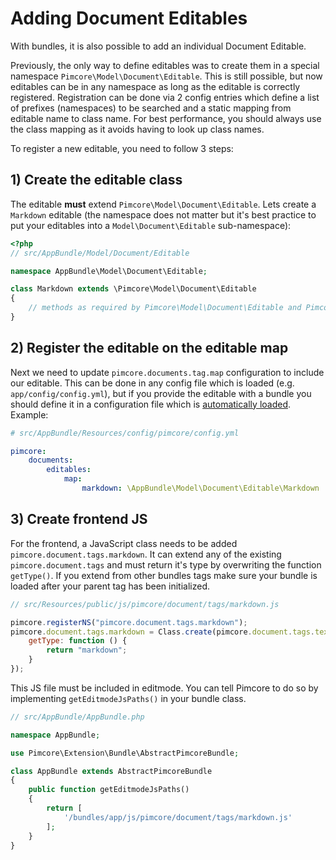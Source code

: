 # Adding Document Editables 

With bundles, it is also possible to add an individual Document Editable. 

Previously, the only way to define editables was to create them in a special namespace `Pimcore\Model\Document\Editable`. This
is still possible, but now editables can be in any namespace as long as the editable is correctly registered. Registration
can be done via 2 config entries which define a list of prefixes (namespaces) to be searched and a static mapping from
editable name to class name. For best performance, you should always use the class mapping as it avoids having to look
up class names.

To register a new editable, you need to follow 3 steps:

## 1) Create the editable class

The editable **must** extend `Pimcore\Model\Document\Editable`. Lets create a `Markdown` editable (the namespace does not matter
but it's best practice to put your editables into a `Model\Document\Editable` sub-namespace):

```php
<?php
// src/AppBundle/Model/Document/Editable

namespace AppBundle\Model\Document\Editable;

class Markdown extends \Pimcore\Model\Document\Editable
{
    // methods as required by Pimcore\Model\Document\Editable and Pimcore\Model\Document\Editable\EditableInterface
}
```

## 2) Register the editable on the editable map

Next we need to update `pimcore.documents.tag.map` configuration to include our editable. This can be done in any config
file which is loaded (e.g. `app/config/config.yml`), but if you provide the editable with a bundle you should define it
in a configuration file which is [automatically loaded](./03_Auto_Loading_Config_And_Routing_Definitions.md). Example:

```yaml
# src/AppBundle/Resources/config/pimcore/config.yml

pimcore:
    documents:
        editables:
            map:
                markdown: \AppBundle\Model\Document\Editable\Markdown
```

## 3) Create frontend JS

For the frontend, a JavaScript class needs to be added `pimcore.document.tags.markdown`. It can 
extend any of the existing `pimcore.document.tags` and must return it's type by overwriting 
the function `getType()`. If you extend from other bundles tags make sure your bundle is loaded after your parent tag has been initialized.

```js
// src/Resources/public/js/pimcore/document/tags/markdown.js

pimcore.registerNS("pimcore.document.tags.markdown");
pimcore.document.tags.markdown = Class.create(pimcore.document.tags.textarea, {
    getType: function () {
        return "markdown";
    }
});
```

This JS file must be included in editmode. You can tell Pimcore to do so by implementing `getEditmodeJsPaths()`
in your bundle class. 

```php
// src/AppBundle/AppBundle.php

namespace AppBundle;

use Pimcore\Extension\Bundle\AbstractPimcoreBundle;

class AppBundle extends AbstractPimcoreBundle
{
    public function getEditmodeJsPaths()
    {
        return [
            '/bundles/app/js/pimcore/document/tags/markdown.js'
        ];
    }
}

```
